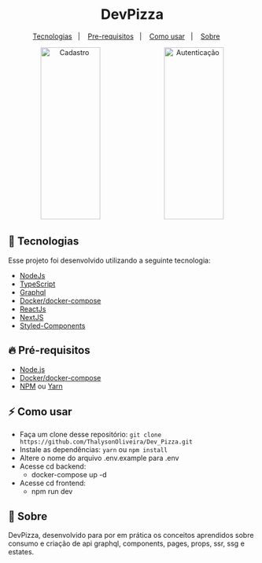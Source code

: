 <h1 align="center">DevPizza</h1>

<p align="center">
  <a href="#tecnologia">Tecnologias</a>&nbsp;&nbsp;&nbsp;|&nbsp;&nbsp;&nbsp;
  <a href="#pre-requisitos">Pre-requisitos</a>&nbsp;&nbsp;&nbsp;|&nbsp;&nbsp;&nbsp;
  <a href="#como-usar">Como usar</a>&nbsp;&nbsp;&nbsp;|&nbsp;&nbsp;&nbsp;
  <a href="#sobre">Sobre</a>&nbsp;&nbsp;&nbsp;&nbsp;&nbsp;&nbsp;
</p>

<p align="center">
  <img alt="Cadastro" src="https://i.imgur.com/VzkflnR.png" width="49%" height=350px>
  <img alt="Autenticação" src="https://i.imgur.com/2ixadT3.png" width="49%" height=350px>
  
</p>

<a id="tecnologia"></a>

## 🚀 Tecnologias

Esse projeto foi desenvolvido utilizando a seguinte tecnologia:

- [NodeJs](https://nodejs.org/pt-br)
- [TypeScript](https://www.typescriptlang.org/)
- [Graphql](https://pt-br.reactjs.org/)
- [Docker/docker-compose](https://www.docker.com/)
- [ReactJs](https://pt-br.reactjs.org/)
- [NextJS](https://nextjs.org/)
- [Styled-Components](https://styled-components.com/)

<a id="pre-requisitos"></a>

## :fire: **Pré-requisitos**

- [Node.js](https://nodejs.org/en/)
- [Docker/docker-compose](https://www.docker.com/)
- [NPM](https://www.npmjs.com/) ou [Yarn](https://yarnpkg.com/)

<a id="como-usar"></a>

## :zap: Como usar

- Faça um clone desse repositório: `git clone https://github.com/ThalysonOliveira/Dev_Pizza.git`
- Instale as dependências: `yarn` ou `npm install`
- Altere o nome do arquivo .env.example para .env
- Acesse cd backend:
  - docker-compose up -d
- Acesse cd frontend:
  - npm run dev

<a id="sobre"></a>

## :bookmark: Sobre

DevPizza, desenvolvido para por em prática os conceitos aprendidos sobre consumo e criação de api graphql, components, pages, props, ssr, ssg e estates.

